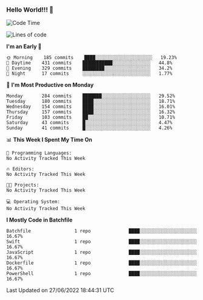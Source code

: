 ### Hello World!!! 👋

<!--
**kekotek/kekotek** is a ✨ _special_ ✨ repository because its `README.md` (this file) appears on your GitHub profile.

Here are some ideas to get you started:

- 🔭 I’m currently working on ...
- 🌱 I’m currently learning ...
- 👯 I’m looking to collaborate on ...
- 🤔 I’m looking for help with ...
- 💬 Ask me about ...
- 📫 How to reach me: ...
- 😄 Pronouns: ...
- ⚡ Fun fact: ...
-->

<!--START_SECTION:waka-->
![Code Time](http://img.shields.io/badge/Code%20Time-0%20secs-blue)

![Lines of code](https://img.shields.io/badge/From%20Hello%20World%20I%27ve%20Written-19%20Thousand%20lines%20of%20code-blue)

**I'm an Early 🐤** 

```text
🌞 Morning    185 commits    ████░░░░░░░░░░░░░░░░░░░░░   19.23% 
🌆 Daytime    431 commits    ███████████░░░░░░░░░░░░░░   44.8% 
🌃 Evening    329 commits    ████████░░░░░░░░░░░░░░░░░   34.2% 
🌙 Night      17 commits     ░░░░░░░░░░░░░░░░░░░░░░░░░   1.77%

```
📅 **I'm Most Productive on Monday** 

```text
Monday       284 commits    ███████░░░░░░░░░░░░░░░░░░   29.52% 
Tuesday      180 commits    ████░░░░░░░░░░░░░░░░░░░░░   18.71% 
Wednesday    154 commits    ████░░░░░░░░░░░░░░░░░░░░░   16.01% 
Thursday     157 commits    ████░░░░░░░░░░░░░░░░░░░░░   16.32% 
Friday       103 commits    ██░░░░░░░░░░░░░░░░░░░░░░░   10.71% 
Saturday     43 commits     █░░░░░░░░░░░░░░░░░░░░░░░░   4.47% 
Sunday       41 commits     █░░░░░░░░░░░░░░░░░░░░░░░░   4.26%

```


📊 **This Week I Spent My Time On** 

```text
💬 Programming Languages: 
No Activity Tracked This Week

🔥 Editors: 
No Activity Tracked This Week

🐱‍💻 Projects: 
No Activity Tracked This Week

💻 Operating System: 
No Activity Tracked This Week

```

**I Mostly Code in Batchfile** 

```text
Batchfile                1 repo              ████░░░░░░░░░░░░░░░░░░░░░   16.67% 
Swift                    1 repo              ████░░░░░░░░░░░░░░░░░░░░░   16.67% 
JavaScript               1 repo              ████░░░░░░░░░░░░░░░░░░░░░   16.67% 
Dockerfile               1 repo              ████░░░░░░░░░░░░░░░░░░░░░   16.67% 
PowerShell               1 repo              ████░░░░░░░░░░░░░░░░░░░░░   16.67%

```



 Last Updated on 27/06/2022 18:44:31 UTC
<!--END_SECTION:waka-->
